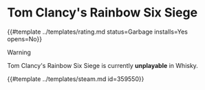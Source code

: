 # Tom Clancy's Rainbow Six Siege
<!-- script:Aliases [
    "Rainbow Six Siege Steam",
    "Rainbow Six Siege"
] -->

{{#template ../templates/rating.md status=Garbage installs=Yes opens=No}}

> [!WARNING]
Tom Clancy's Rainbow Six Siege is currently **unplayable** in Whisky.

{{#template ../templates/steam.md id=359550}}
